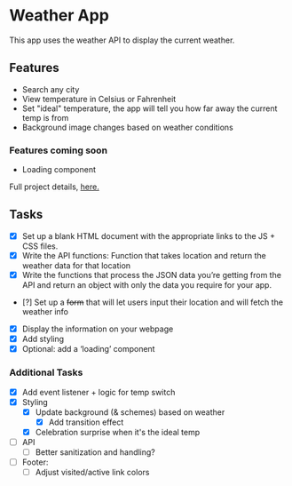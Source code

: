# Weather App

This app uses the weather API to display the current weather.

## Features

- Search any city
- View temperature in Celsius or Fahrenheit
- Set "ideal" temperature, the app will tell you how far away the current temp is from
- Background image changes based on weather conditions

### Features coming soon

- Loading component

Full project details, [here.](https://www.theodinproject.com/lessons/node-path-javascript-weather-app)

## Tasks

- [x] Set up a blank HTML document with the appropriate links to the JS + CSS files.
- [x] Write the API functions: Function that takes location and return the weather data for that location
- [x] Write the functions that process the JSON data you’re getting from the API and return an object with only the data you require for your app.
- [?] Set up a ~~form~~ that will let users input their location and will fetch the weather info
- [x] Display the information on your webpage
- [x] Add styling
- [x] Optional: add a ‘loading’ component

### Additional Tasks

- [x] Add event listener + logic for temp switch
- [x] Styling
  - [x] Update background (& schemes) based on weather
    - [x] Add transition effect
  - [x] Celebration surprise when it's the ideal temp
- [ ] API
  - [ ] Better sanitization and handling?
- [ ] Footer:
  - [ ] Adjust visited/active link colors
